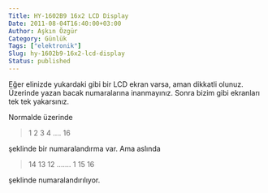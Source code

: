 ```yaml
---
Title: HY-1602B9 16x2 LCD Display
Date: 2011-08-04T16:40:00+03:00
Author: Aşkın Özgür
Category: Günlük
Tags: ["elektronik"]
Slug: hy-1602b9-16x2-lcd-display
Status: published
---
```


Eğer elinizde yukardaki gibi bir LCD ekran varsa, aman dikkatli olunuz. Üzerinde yazan bacak numaralarına inanmayınız. Sonra bizim gibi ekranları tek tek yakarsınız.

Normalde üzerinde

> 1 2 3 4 .... 16

şeklinde bir numaralandırma var. Ama aslında

> 14 13 12 ....... 1 15 16

şeklinde numaralandırılıyor.
